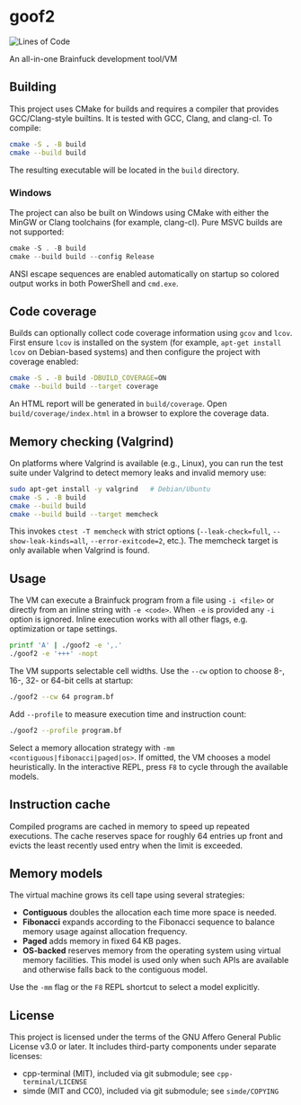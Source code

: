 # goof2
![Lines of Code](https://tokei.rs/b1/github/mkot2/goof2?category=code)

An all-in-one Brainfuck development tool/VM

## Building

This project uses CMake for builds and requires a compiler that provides
GCC/Clang-style builtins. It is tested with GCC, Clang, and clang-cl. To
compile:

```sh
cmake -S . -B build
cmake --build build
```

The resulting executable will be located in the `build` directory.

### Windows

The project can also be built on Windows using CMake with either the
MinGW or Clang toolchains (for example, clang-cl). Pure MSVC builds are
not supported:

```powershell
cmake -S . -B build
cmake --build build --config Release
```

ANSI escape sequences are enabled automatically on startup so colored
output works in both PowerShell and `cmd.exe`.

## Code coverage

Builds can optionally collect code coverage information using `gcov` and
`lcov`. First ensure `lcov` is installed on the system (for example,
`apt-get install lcov` on Debian-based systems) and then configure the
project with coverage enabled:

```sh
cmake -S . -B build -DBUILD_COVERAGE=ON
cmake --build build --target coverage
```

An HTML report will be generated in `build/coverage`. Open
`build/coverage/index.html` in a browser to explore the coverage data.

## Memory checking (Valgrind)

On platforms where Valgrind is available (e.g., Linux), you can run the
test suite under Valgrind to detect memory leaks and invalid memory use:

```sh
sudo apt-get install -y valgrind   # Debian/Ubuntu
cmake -S . -B build
cmake --build build
cmake --build build --target memcheck
```

This invokes `ctest -T memcheck` with strict options
(`--leak-check=full`, `--show-leak-kinds=all`, `--error-exitcode=2`, etc.).
The memcheck target is only available when Valgrind is found.

## Usage

The VM can execute a Brainfuck program from a file using `-i <file>` or directly from
an inline string with `-e <code>`. When `-e` is provided any `-i` option is ignored.
Inline execution works with all other flags, e.g. optimization or tape settings.

```sh
printf 'A' | ./goof2 -e ',.'
./goof2 -e '+++' -nopt
```

The VM supports selectable cell widths. Use the `--cw` option to choose 8-, 16-, 32- or 64-bit
cells at startup:

```sh
./goof2 --cw 64 program.bf
```

Add `--profile` to measure execution time and instruction count:

```sh
./goof2 --profile program.bf
```

Select a memory allocation strategy with `-mm <contiguous|fibonacci|paged|os>`. If omitted,
the VM chooses a model heuristically. In the interactive REPL, press `F8` to cycle through
the available models.

## Instruction cache

Compiled programs are cached in memory to speed up repeated executions. The cache reserves
space for roughly 64 entries up front and evicts the least recently used entry when the
limit is exceeded.

## Memory models

The virtual machine grows its cell tape using several strategies:

- **Contiguous** doubles the allocation each time more space is needed.
- **Fibonacci** expands according to the Fibonacci sequence to balance
  memory usage against allocation frequency.
- **Paged** adds memory in fixed 64 KB pages.
- **OS-backed** reserves memory from the operating system using virtual
  memory facilities. This model is used only when such APIs are available
  and otherwise falls back to the contiguous model.

Use the `-mm` flag or the `F8` REPL shortcut to select a model explicitly.

## License

This project is licensed under the terms of the GNU Affero General Public
License v3.0 or later. It includes third-party components under separate licenses:
- cpp-terminal (MIT), included via git submodule; see `cpp-terminal/LICENSE`
- simde (MIT and CC0), included via git submodule; see `simde/COPYING`

